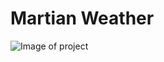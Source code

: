 # Martian Weather

![Image of project](https://raw.githubusercontent.com/samuel-pratt/martian-weather/master/src/images/preview-image.png)
